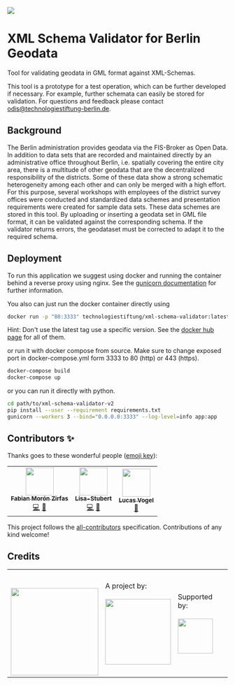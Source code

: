![](https://img.shields.io/badge/Built%20with%20%E2%9D%A4%EF%B8%8F-at%20Technologiestiftung%20Berlin-blue)

# XML Schema Validator for Berlin Geodata

Tool for validating geodata in GML format against XML-Schemas.

This tool is a prototype for a test operation, which can be further developed if necessary. For example, further schemata can easily be stored for validation. For questions and feedback please contact odis@technologiestiftung-berlin.de.

## Background

The Berlin administration provides geodata via the FIS-Broker as Open Data. In addition to data sets that are recorded and maintained directly by an administrative office throughout Berlin, i.e. spatially covering the entire city area, there is a multitude of other geodata that are the decentralized responsibility of the districts. Some of these data show a strong schematic heterogeneity among each other and can only be merged with a high effort. For this purpose, several workshops with employees of the district survey offices were conducted and standardized data schemes and presentation requirements were created for sample data sets. These data schemes are stored in this tool. By uploading or inserting a geodata set in GML file format, it can be validated against the corresponding schema. If the validator returns errors, the geodataset must be corrected to adapt it to the required schema.

## Deployment

To run this application we suggest using docker and running the container behind a reverse proxy using nginx. See the [gunicorn documentation](https://docs.gunicorn.org/en/latest/deploy.html) for further information.

You also can just run the docker container directly using

```bash
docker run -p "80:3333" technologiestiftung/xml-schema-validator:latest
```

Hint: Don't use the latest tag use a specific version. See the [docker hub page](https://hub.docker.com/r/technologiestiftung/xml-schema-validator/tags) for all of them.

or run it with docker compose from source. Make sure to change exposed port in docker-compose.yml form 3333 to 80 (http) or 443 (https).

```bash
docker-compose build
docker-compose up
```

or you can run it directly with python.

```bash
cd path/to/xml-schema-validator-v2
pip install --user --requirement requirements.txt
gunicorn --workers 3 --bind="0.0.0.0:3333" --log-level=info app:app
```

## Contributors ✨

Thanks goes to these wonderful people ([emoji key](https://allcontributors.org/docs/en/emoji-key)):

<!-- ALL-CONTRIBUTORS-LIST:START - Do not remove or modify this section -->
<!-- prettier-ignore-start -->
<!-- markdownlint-disable -->
<table>
  <tr>
    <td align="center"><a href="https://fabianmoronzirfas.me/"><img src="https://avatars.githubusercontent.com/u/315106?v=4?s=64" width="64px;" alt=""/><br /><sub><b>Fabian Morón Zirfas</b></sub></a><br /><a href="https://github.com/technologiestiftung/xml-schema-validator/commits?author=ff6347" title="Code">💻</a> <a href="https://github.com/technologiestiftung/xml-schema-validator/commits?author=ff6347" title="Documentation">📖</a></td>
    <td align="center"><a href="https://github.com/Lisa-Stubert"><img src="https://avatars.githubusercontent.com/u/61182572?v=4?s=64" width="64px;" alt=""/><br /><sub><b>Lisa-Stubert</b></sub></a><br /><a href="https://github.com/technologiestiftung/xml-schema-validator/commits?author=Lisa-Stubert" title="Code">💻</a> <a href="https://github.com/technologiestiftung/xml-schema-validator/commits?author=Lisa-Stubert" title="Documentation">📖</a></td>
    <td align="center"><a href="https://github.com/vogelino"><img src="https://avatars.githubusercontent.com/u/2759340?v=4?s=64" width="64px;" alt=""/><br /><sub><b>Lucas Vogel</b></sub></a><br /><a href="https://github.com/technologiestiftung/xml-schema-validator/commits?author=vogelino" title="Documentation">📖</a></td>
  </tr>
</table>

<!-- markdownlint-restore -->
<!-- prettier-ignore-end -->

<!-- ALL-CONTRIBUTORS-LIST:END -->

This project follows the [all-contributors](https://github.com/all-contributors/all-contributors) specification. Contributions of any kind welcome!

## Credits

<table>
  <tr>
    <td>
      <a src="https://citylab-berlin.org/en/start/">
        <br />
        <br />
        <img width="200" src="https://logos.citylab-berlin.org/logo-citylab-berlin.svg" />
      </a>
    </td>
    <td>
      A project by: <a src="https://www.technologiestiftung-berlin.de/en/">
        <br />
        <br />
        <img width="150" src="https://logos.citylab-berlin.org/logo-technologiestiftung-berlin-en.svg" />
      </a>
    </td>
    <td>
      Supported by: <a src="https://www.berlin.de/rbmskzl/en/">
        <br />
        <br />
        <img width="80" src="https://logos.citylab-berlin.org/logo-berlin-senatskanzelei-en.svg" />
      </a>
    </td>
  </tr>
</table>
